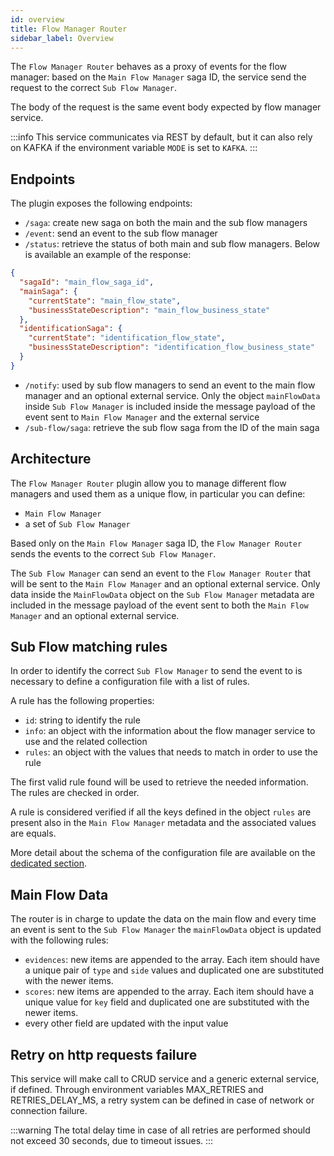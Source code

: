 ```yaml
---
id: overview
title: Flow Manager Router
sidebar_label: Overview
---
```

The `Flow Manager Router` behaves as a proxy of events for the flow manager: based on the `Main Flow Manager` saga ID, the service send the request to the correct `Sub Flow Manager`.

The body of the request is the same event body expected by flow manager service.

:::info
This service communicates via REST by default, but it can also rely on KAFKA if the environment variable `MODE` is set to `KAFKA`.
:::

## Endpoints

The plugin exposes the following endpoints:
- `/saga`: create new saga on both the main and the sub flow managers
- `/event`: send an event to the sub flow manager
- `/status`: retrieve the status of both main and sub flow managers. Below is available an example of the response:
```json
{
  "sagaId": "main_flow_saga_id",
  "mainSaga": {
    "currentState": "main_flow_state",
    "businessStateDescription": "main_flow_business_state"
  },
  "identificationSaga": {
    "currentState": "identification_flow_state",
    "businessStateDescription": "identification_flow_business_state"
  }
}
```
- `/notify`: used by sub flow managers to send an event to the main flow manager and an optional external service. Only the object `mainFlowData` inside `Sub Flow Manager` is included inside the message payload of the event sent to `Main Flow Manager` and the external service
- `/sub-flow/saga`: retrieve the sub flow saga from the ID of the main saga

## Architecture
The `Flow Manager Router` plugin allow you to manage different flow managers and used them as a unique flow, in particular you can define:
- `Main Flow Manager`
- a set of `Sub Flow Manager`

Based only on the `Main Flow Manager` saga ID, the  `Flow Manager Router` sends the events to the correct `Sub Flow Manager`.

The `Sub Flow Manager` can send an event to the `Flow Manager Router` that will be sent to the `Main Flow Manager` and an optional external service. 
Only data inside the `MainFlowData` object on the `Sub Flow Manager` metadata are included in the message payload of the event sent to both the `Main Flow Manager` and an optional external service.

## Sub Flow matching rules
In order to identify the correct `Sub Flow Manager` to send the event to is necessary to define a configuration file with a list of rules. 

A rule has the following properties:
- `id`: string to identify the rule
- `info`: an object with the information about the flow manager service to use and the related collection
- `rules`: an object with the values that needs to match in order to use the rule

The first valid rule found will be used to retrieve the needed information. The rules are checked in order.

A rule is considered verified if all the keys defined in the object `rules` are present also in the `Main Flow Manager` metadata and the associated values are equals.

More detail about the schema of the configuration file are available on the [dedicated section](./20_configuration.md).

## Main Flow Data
The router is in charge to update the data on the main flow and every time an event is sent to the `Sub Flow Manager` the `mainFlowData` object is updated with the following rules:
- `evidences`: new items are appended to the array. Each item should have a unique pair of `type` and `side` values and duplicated one are substituted with the newer items.
- `scores`: new items are appended to the array. Each item should have a unique value for `key` field and duplicated one are substituted with the newer items.
- every other field are updated with the input value

## Retry on http requests failure
This service will make call to CRUD service and a generic external service, if defined.
Through environment variables MAX_RETRIES and RETRIES_DELAY_MS, a retry system can be defined in case of network or connection failure.

:::warning
The total delay time in case of all retries are performed should not exceed 30 seconds, due to timeout issues.
:::
